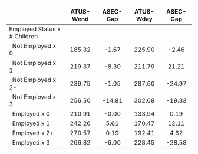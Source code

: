 
|                      |    ATUS-Wend |     ASEC-Gap |    ATUS-Wday |     ASEC-Gap |
| -------------------- | :----------: | :----------: | :----------: | :----------: |
| Employed Status x # Children |              |              |              |              |
| &nbsp;&nbsp;Not Employed x 0 |       185.32 |        -1.67 |       225.90 |        -2.46 |
| &nbsp;&nbsp;Not Employed x 1 |       219.37 |        -8.30 |       211.79 |        21.21 |
| &nbsp;&nbsp;Not Employed x 2+ |       239.75 |        -1.05 |       287.60 |       -24.97 |
| &nbsp;&nbsp;Not Employed x 3 |       256.50 |       -14.81 |       302.69 |       -19.33 |
| &nbsp;&nbsp;Employed x 0 |       210.91 |        -0.00 |       133.94 |         0.19 |
| &nbsp;&nbsp;Employed x 1 |       242.26 |         5.61 |       170.47 |        12.11 |
| &nbsp;&nbsp;Employed x 2+ |       270.57 |         0.19 |       192.41 |         4.62 |
| &nbsp;&nbsp;Employed x 3 |       266.82 |        -6.00 |       228.45 |       -28.58 |

